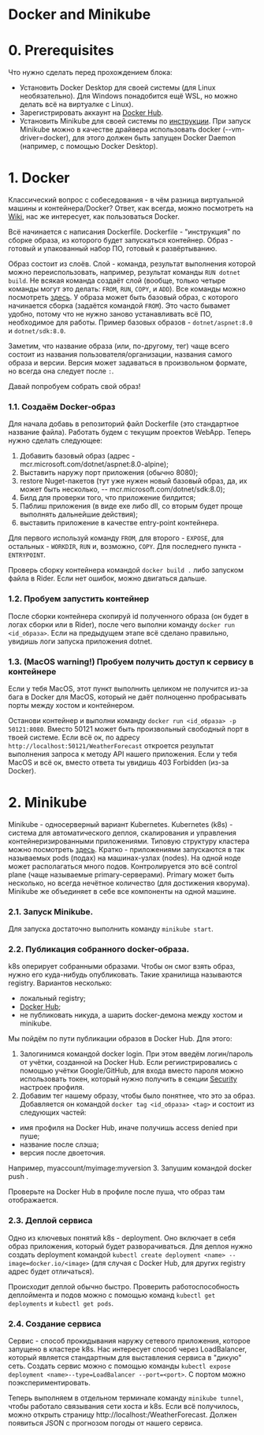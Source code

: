 # Docker and Minikube

# 0. Prerequisites
Что нужно сделать перед прохождением блока:
- Установить Docker Desktop для своей системы (для Linux необязательно). Для Windows понадобится ещё WSL, но можно делать всё на виртуалке с Linux).
- Зарегистрировать аккаунт на [Docker Hub](https://hub.docker.com).
- Установить Minikube для своей системы по [инструкции](https://kubernetes.io/ru/docs/tasks/tools/install-minikube/).
При запуск Minikube можно в качестве драйвера использовать docker (--vm-driver=docker), для этого должен быть запущен Docker Daemon (например, с помощью Docker Desktop).

# 1. Docker
Классический вопрос с собеседования - в чём разница виртуальной машины и контейнера/Docker?
Ответ, как всегда, можно посмотреть на [Wiki](https://ru.wikipedia.org/wiki/Контейнеризация), нас же интересует, как пользоваться Docker.

Всё начинается с написания Dockerfile. Dockerfile - "инструкция" по сборке образа, из которого будет запускаться контейнер. Образ - готовый и упакованный набор ПО, готовый к развёртыванию.

Образ состоит из слоёв. Слой - команда, результат выполнения которой можно переиспользовать, например, результат команды
`RUN dotnet build`. Не всякая команда создаёт слой (вообще, только четыре команды могут это делать: `FROM`, `RUN`, `COPY`, и `ADD`).
Все команды можно посмотреть [здесь](https://docs.docker.com/reference/dockerfile/).
У образа может быть базовый образ, с которого начинается сборка (задаётся командой `FROM`). Это часто бывамет удобно, потому что не нужно заново устанавливать всё ПО, необходимое для работы.
Пример базовых образов - `dotnet/aspnet:8.0` и `dotnet/sdk:8.0`.

Заметим, что название образа (или, по-другому, тег) чаще всего состоит из названия пользователя/организации, названия самого образа и версии. Версия может задаваться в произвольном формате, но всегда она следует после `:`.

Давай попробуем собрать свой образ!

### 1.1. Создаём Docker-образ
Для начала добавь в репозиторий файл Dockerfile (это стандартное название файла). Работать будем с текущим проектов WebApp.
Теперь нужно сделать следующее:
1. Добавить базовый образ (адрес - mcr.microsoft.com/dotnet/aspnet:8.0-alpine); 
2. Выставить наружу порт приложения (обычно 8080); 
3. restore Nuget-пакетов (тут уже нужен новый базовый образ, да, их может быть несколько, -- mcr.microsoft.com/dotnet/sdk:8.0); 
4. Билд для проверки того, что приложение билдится; 
5. Паблиш приложения (в виде exe либо dll, со вторым будет проще выполнять дальнейшие действия); 
6. выставить приложение в качестве entry-point контейнера.

Для первого используй команду `FROM`, для второго - `EXPOSE`, для остальных - `WORKDIR`, `RUN` и, возможно, `COPY`. Для последнего пункта - `ENTRYPOINT`.

Проверь сборку контейнера командой `docker build .` либо запуском файла в Rider. Если нет ошибок, можно двигаться дальше.

### 1.2. Пробуем запустить контейнер
После сборки контейнера скопируй id полученного образа (он будет в логах сборки или в Rider), после чего выполни команду
`docker run <id_образа>`. Если на предыдущем этапе всё сделано правильно, увидишь логи запуска приложения dotnet.

### 1.3. (MacOS warning!) Пробуем получить доступ к сервису в контейнере
Если у тебя MacOS, этот пункт выполнить целиком не получится из-за бага в Docker для MacOS, который не даёт полноценно пробрасывать порты между хостом и контейнером.

Останови контейнер и выполни команду `docker run <id_образа> -p 50121:8080`. Вместо 50121 может быть произвольный свободный порт в твоей системе.
Если всё ок, по адресу `http://localhost:50121/WeatherForecast` откроется результат выполнения запроса к методу API нашего приложения.
Если у тебя MacOS и всё ок, вместо ответа ты увидишь 403 Forbidden (из-за Docker).

# 2. Minikube
Minikube - односерверный вариант Kubernetes. Kubernetes (k8s) - система для автоматического деплоя, скалирования и управления контейнеризированными приложениями.
Типовую структуру кластера можно посмотреть [здесь](https://kubernetes.io/docs/concepts/architecture/). Кратко - приложениями запускаются в так называемых pods (подах) на машинах-узлах (nodes).
На одной ноде может располагаться много подов. Контролируется это всё control plane (чаще называемые primary-серверами). Primary может быть несколько, но всегда нечётное количество (для достижения кворума).
Minikube же объединяет в себе все компоненты на одной машине.

### 2.1. Запуск Minikube.
Для запуска достаточно выполнить команду `minikube start`.

### 2.2. Публикация собранного docker-образа.
k8s оперирует собранными образами. Чтобы он смог взять образ, нужно его куда-нибудь опубликовать. Такие хранилища называются registry.
Вариантов несколько:
- локальный registry;
- [Docker Hub](https://hub.docker.com);
- не публиковать никуда, а шарить docker-демона между хостом и minikube.

Мы пойдём по пути публикации образов в Docker Hub.
Для этого:
1. Залогинимся командой docker login. При этом введём логин/пароль от учётки, созданной на Docker Hub. Если региистрировались с помощью учётки Google/GitHub,
для входа вместо пароля можно использовать токен, который нужно получить в секции [Security](https://hub.docker.com/settings/security) настроек профиля.
2. Добавим тег нашему образу, чтобы было понятнее, что это за образ. Добавляется он командой `docker tag <id_образа> <tag>` и состоит из следующих частей:
- имя профиля на Docker Hub, иначе получишь access denied при пуше;
- название после слэша;
- версия после двоеточия.

Например, myaccount/myimage:myversion
3. Запушим командой docker push <tag>.

Проверьте на Docker Hub в профиле после пуша, что образ там отображается.

### 2.3. Деплой сервиса
Одно из ключевых понятий k8s - deployment. Оно включает в себя образ приложения, который будет разворачиваться. Для деплоя нужно создать deployment
командой `kubectl create deployment <name> --image=docker.io/<image>` (для случая с Docker Hub, для других registry адрес будет отличаться).

Происходит деплой обычно быстро. Проверить работоспособность деплоймента и подов можно с помощью команд
`kubectl get deployments` и `kubectl get pods`.

### 2.4. Создание сервиса
Сервис - способ прокидывания наружу сетевого приложения, которое запущено в кластере k8s. Нас интересует способ через LoadBalancer, который является стандартным для выставления сервиса в "дикую" сеть.
Создать сервис можно с помощью команды `kubectl expose deployment <name>--type=LoadBalancer --port=<port>`. С портом можно поэкспериментировать.

Теперь выполняем в отдельном терминале команду `minikube tunnel`, чтобы работало связывания сети хоста и k8s. Если всё получилось, можно открыть страницу
http://localhost:<port>/WeatherForecast. Должен появиться JSON с прогнозом погоды от нашего сервиса.
